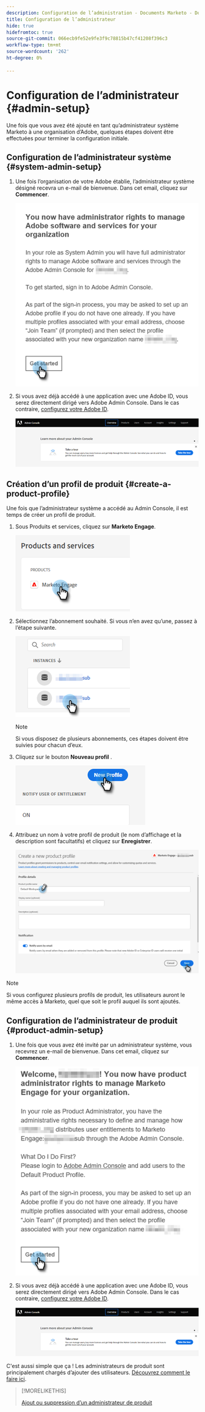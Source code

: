 ```yaml
---
description: Configuration de l’administration - Documents Marketo - Documentation du produit
title: Configuration de l’administrateur
hide: true
hidefromtoc: true
source-git-commit: 066ecb9fe52e9fe3f9c78815b47cf41208f396c3
workflow-type: tm+mt
source-wordcount: '262'
ht-degree: 0%

---
```


# Configuration de l’administrateur {#admin-setup}

Une fois que vous avez été ajouté en tant qu’administrateur système Marketo à une organisation d’Adobe, quelques étapes doivent être effectuées pour terminer la configuration initiale.

## Configuration de l’administrateur système {#system-admin-setup}

1. Une fois l’organisation de votre Adobe établie, l’administrateur système désigné recevra un e-mail de bienvenue. Dans cet email, cliquez sur **Commencer**.

   ![](assets/admin-setup-1.png)

1. Si vous avez déjà accédé à une application avec une Adobe ID, vous serez directement dirigé vers Adobe Admin Console. Dans le cas contraire, [configurez votre Adobe ID](https://helpx.adobe.com/manage-account/using/create-update-adobe-id.html).

   ![](assets/admin-setup-2.png)

## Création d’un profil de produit {#create-a-product-profile}

Une fois que l’administrateur système a accédé au Admin Console, il est temps de créer un profil de produit.

1. Sous Produits et services, cliquez sur **Marketo Engage**.

   ![](assets/admin-setup-3.png)

1. Sélectionnez l’abonnement souhaité. Si vous n’en avez qu’une, passez à l’étape suivante.

   ![](assets/admin-setup-4.png)

   >[!NOTE]
   >
   >Si vous disposez de plusieurs abonnements, ces étapes doivent être suivies pour chacun d’eux.

1. Cliquez sur le bouton **Nouveau profil** .

   ![](assets/admin-setup-5.png)

1. Attribuez un nom à votre profil de produit (le nom d’affichage et la description sont facultatifs) et cliquez sur **Enregistrer**.

   ![](assets/admin-setup-6.png)

>[!NOTE]
>
>Si vous configurez plusieurs profils de produit, les utilisateurs auront le même accès à Marketo, quel que soit le profil auquel ils sont ajoutés.

## Configuration de l’administrateur de produit {#product-admin-setup}

1. Une fois que vous avez été invité par un administrateur système, vous recevrez un e-mail de bienvenue. Dans cet email, cliquez sur **Commencer**.

   ![](assets/admin-setup-7.png)

1. Si vous avez déjà accédé à une application avec une Adobe ID, vous serez directement dirigé vers Adobe Admin Console. Dans le cas contraire, [configurez votre Adobe ID](https://helpx.adobe.com/manage-account/using/create-update-adobe-id.html).

   ![](assets/admin-setup-8.png)

C&#39;est aussi simple que ça ! Les administrateurs de produit sont principalement chargés d’ajouter des utilisateurs. [Découvrez comment le faire ici](/help/marketo/product-docs/administration/marketo-with-adobe-identity/add-or-remove-a-user.md#add-a-user).

>[!MORELIKETHIS]
>
>[Ajout ou suppression d’un administrateur de produit](/help/marketo/product-docs/administration/marketo-with-adobe-identity/add-or-remove-a-product-admin.md)
